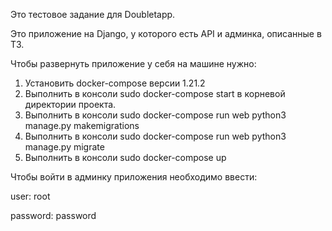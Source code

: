 Это тестовое задание для Doubletapp.
 
Это приложение на Django, у которого есть API и админка, описанные в ТЗ. 

Чтобы развернуть приложение у себя на машине нужно:
1. Установить docker-compose версии 1.21.2
2. Выполнить в консоли sudo docker-compose start в корневой директории проекта.
3. Выполнить в консоли sudo docker-compose run web python3 manage.py makemigrations
4. Выполнить в консоли sudo docker-compose run web python3 manage.py migrate
5. Выполнить в консоли sudo docker-compose up

Чтобы войти в админку приложения необходимо ввести:

user: root

password: password
